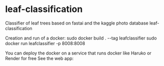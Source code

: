 # leaf-classification
Classifier of leaf trees based on fastai and the kaggle photo database leaf-classification

Creation and run of a docker:
sudo docker build . --tag leafclassifier
sudo docker run leafclassifier -p 8008:8008

You can deploy the docker on a service that runs docker like Haruko or Render for free
See the web app:

